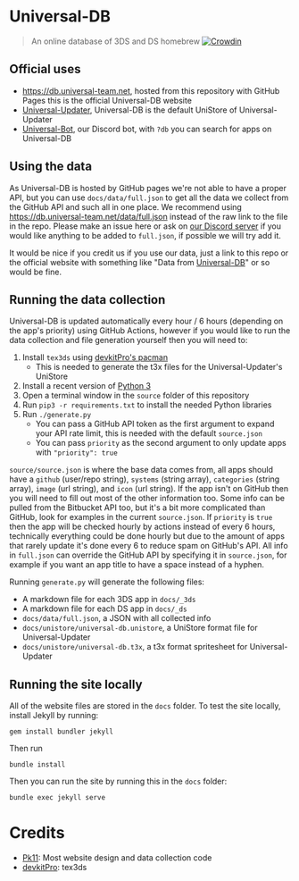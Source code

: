 # Universal-DB
> An online database of 3DS and DS homebrew
[![Crowdin](https://badges.crowdin.net/universal-db/localized.svg)](https://crowdin.com/project/universal-db)

## Official uses
- https://db.universal-team.net, hosted from this repository with GitHub Pages this is the official Universal-DB website
- [Universal-Updater](https://github.com/Universal-Team/Universal-Updater), Universal-DB is the default UniStore of Universal-Updater
- [Universal-Bot](https://github.com/Universal-Team/Universal-Bot), our Discord bot, with `?db` you can search for apps on Universal-DB
## Using the data
As Universal-DB is hosted by GitHub pages we're not able to have a proper API, but you can use `docs/data/full.json` to get all the data we collect from the GitHub API and such all in one place. We recommend using https://db.universal-team.net/data/full.json instead of the raw link to the file in the repo.
Please make an issue here or ask on [our Discord server](https://universal-team.net/discord) if you would like anything to be added to `full.json`, if possible we will try add it.

It would be nice if you credit us if you use our data, just a link to this repo or the official website with something like "Data from [Universal-DB](https://github.com/Universal-Team/db)" or so would be fine.

## Running the data collection
Universal-DB is updated automatically every hour / 6 hours (depending on the app's priority) using GitHub Actions, however if you would like to run the data collection and file generation yourself then you will need to:
1. Install `tex3ds` using [devkitPro's pacman](https://devkitpro.org/wiki/Getting_Started)
   - This is needed to generate the t3x files for the Universal-Updater's UniStore
1. Install a recent version of [Python 3](https://www.python.org)
1. Open a terminal window in the `source` folder of this repository
1. Run `pip3 -r requirements.txt` to install the needed Python libraries
1. Run `./generate.py`
   - You can pass a GitHub API token as the first argument to expand your API rate limit, this is needed with the default `source.json`
   - You can pass `priority` as the second argument to only update apps with `"priority": true`

`source/source.json` is where the base data comes from, all apps should have a `github` (user/repo string), `systems` (string array), `categories` (string array), `image` (url string), and `icon` (url string). If the app isn't on GitHub then you will need to fill out most of the other information too. Some info can be pulled from the Bitbucket API too, but it's a bit more complicated than GitHub, look for examples in the current `source.json`. If `priority` is `true` then the app will be checked hourly by actions instead of every 6 hours, technically everything could be done hourly but due to the amount of apps that rarely update it's done every 6 to reduce spam on GitHub's API.
All info in `full.json` can override the GitHub API by specifying it in `source.json`, for example if you want an app title to have a space instead of a hyphen.

Running `generate.py` will generate the following files:
- A markdown file for each 3DS app in `docs/_3ds`
- A markdown file for each DS app in `docs/_ds`
- `docs/data/full.json`, a JSON with all collected info
- `docs/unistore/universal-db.unistore`, a UniStore format file for Universal-Updater
- `docs/unistore/universal-db.t3x`, a t3x format spritesheet for Universal-Updater

## Running the site locally
All of the website files are stored in the `docs` folder. To test the site locally, install Jekyll by running:
```
gem install bundler jekyll
```
Then run
```
bundle install
```
Then you can run the site by running this in the `docs` folder:
```
bundle exec jekyll serve
```

# Credits
- [Pk11](https://github.com/Epicpkmn11): Most website design and data collection code
- [devkitPro](https://github.com/devkitPro): tex3ds
